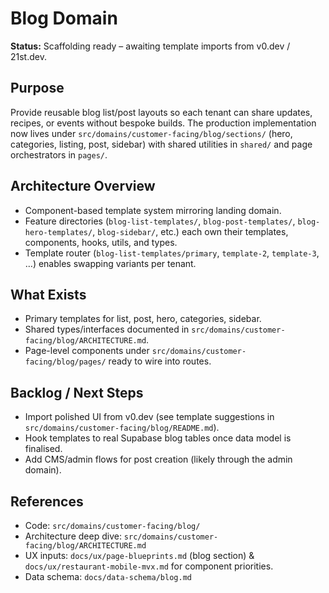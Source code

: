 # Blog Domain

**Status:** Scaffolding ready – awaiting template imports from v0.dev / 21st.dev.

## Purpose
Provide reusable blog list/post layouts so each tenant can share updates, recipes, or events without bespoke builds. The production implementation now lives under `src/domains/customer-facing/blog/sections/` (hero, categories, listing, post, sidebar) with shared utilities in `shared/` and page orchestrators in `pages/`.

## Architecture Overview
- Component-based template system mirroring landing domain.
- Feature directories (`blog-list-templates/`, `blog-post-templates/`, `blog-hero-templates/`, `blog-sidebar/`, etc.) each own their templates, components, hooks, utils, and types.
- Template router (`blog-list-templates/primary`, `template-2`, `template-3`, …) enables swapping variants per tenant.

## What Exists
- Primary templates for list, post, hero, categories, sidebar.
- Shared types/interfaces documented in `src/domains/customer-facing/blog/ARCHITECTURE.md`.
- Page-level components under `src/domains/customer-facing/blog/pages/` ready to wire into routes.

## Backlog / Next Steps
- Import polished UI from v0.dev (see template suggestions in `src/domains/customer-facing/blog/README.md`).
- Hook templates to real Supabase blog tables once data model is finalised.
- Add CMS/admin flows for post creation (likely through the admin domain).

## References
- Code: `src/domains/customer-facing/blog/`
- Architecture deep dive: `src/domains/customer-facing/blog/ARCHITECTURE.md`
- UX inputs: `docs/ux/page-blueprints.md` (blog section) & `docs/ux/restaurant-mobile-mvx.md` for component priorities.
- Data schema: `docs/data-schema/blog.md`
